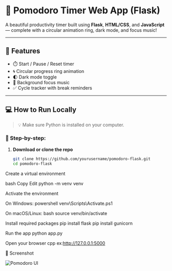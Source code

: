 # 🍅 Pomodoro Timer Web App (Flask)

A beautiful productivity timer built using **Flask**, **HTML/CSS**, and **JavaScript** — complete with a circular animation ring, dark mode, and focus music!

---

## 🚀 Features

- ⏱️ Start / Pause / Reset timer
- 🌀 Circular progress ring animation
- 🌓 Dark mode toggle
- 🎵 Background focus music
- ✅ Cycle tracker with break reminders

---

## 💻 How to Run Locally

> 💡 Make sure Python is installed on your computer.

### 🧱 Step-by-step:

1. **Download or clone the repo**
   ```bash
   git clone https://github.com/yourusername/pomodoro-flask.git
   cd pomodoro-flask


Create a virtual environment

bash
Copy
Edit
python -m venv venv

Activate the environment

On Windows:
powershell
venv\Scripts\Activate.ps1

On macOS/Linux:
bash
source venv/bin/activate

Install required packages
pip install flask
pip install gunicorn

Run the app
python app.py

Open your browser
cpp
ex:http://127.0.0.1:5000


📸 Screenshot

![Pomodoro UI](Screenshot.png)
